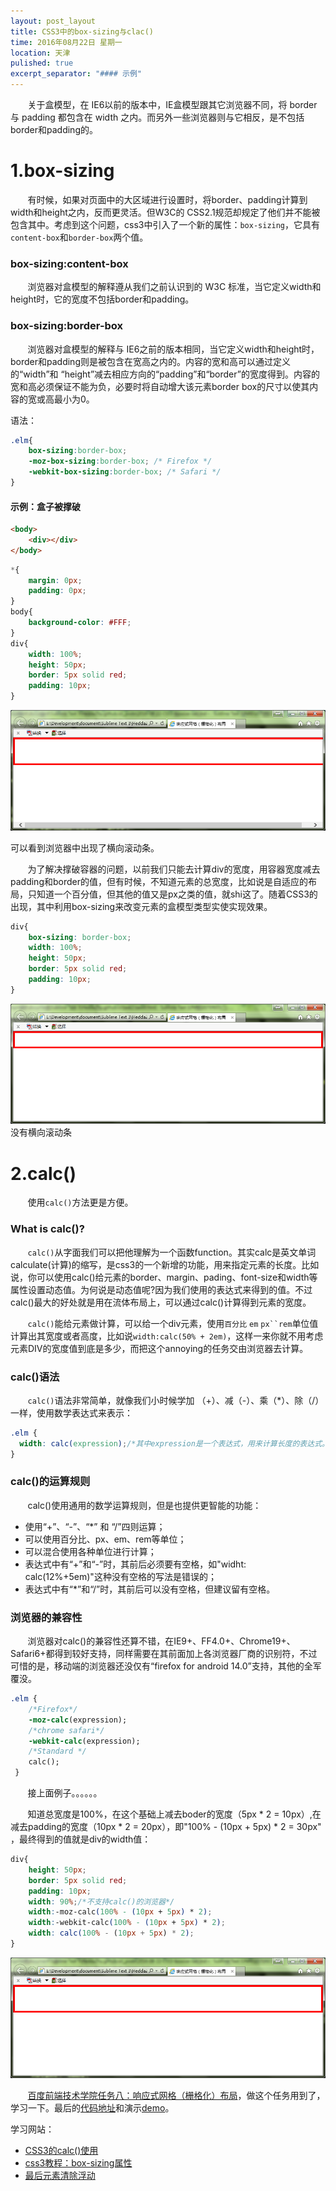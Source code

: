 ```yaml
---
layout: post_layout
title: CSS3中的box-sizing与clac()
time: 2016年08月22日 星期一
location: 天津
pulished: true
excerpt_separator: "#### 示例"
---
```

&#160; &#160; &#160; &#160;关于盒模型，在 IE6以前的版本中，IE盒模型跟其它浏览器不同，将 border 与 padding 都包含在 width 之内。而另外一些浏览器则与它相反，是不包括border和padding的。

# 1.box-sizing

&#160; &#160; &#160; &#160;有时候，如果对页面中的大区域进行设置时，将border、padding计算到width和height之内，反而更灵活。但W3C的 CSS2.1规范却规定了他们并不能被包含其中。考虑到这个问题，css3中引入了一个新的属性：`box-sizing`，它具有`content-box`和`border-box`两个值。

### box-sizing:content-box

&#160; &#160; &#160; &#160;浏览器对盒模型的解释遵从我们之前认识到的 W3C 标准，当它定义width和height时，它的宽度不包括border和padding。

### box-sizing:border-box

&#160; &#160; &#160; &#160;浏览器对盒模型的解释与 IE6之前的版本相同，当它定义width和height时，border和padding则是被包含在宽高之内的。内容的宽和高可以通过定义的“width”和 “height”减去相应方向的“padding”和“border”的宽度得到。内容的宽和高必须保证不能为负，必要时将自动增大该元素border box的尺寸以使其内容的宽或高最小为0。

语法：

```css
.elm{
	box-sizing:border-box;
	-moz-box-sizing:border-box; /* Firefox */
	-webkit-box-sizing:border-box; /* Safari */
}
```

#### 示例：盒子被撑破

```html
<body>
	<div></div>
</body>
```
```css
*{
	margin: 0px;
	padding: 0px;
}
body{
	background-color: #FFF;
}
div{
	width: 100%;
	height: 50px;
	border: 5px solid red;
	padding: 10px;
}
```
<img src="/assets/img/CSS3/boxsizing_0.png" alt="效果图">

可以看到浏览器中出现了横向滚动条。

&#160; &#160; &#160; &#160;为了解决撑破容器的问题，以前我们只能去计算div的宽度，用容器宽度减去padding和border的值，但有时候，不知道元素的总宽度，比如说是自适应的布局，只知道一个百分值，但其他的值又是px之类的值，就shi这了。随着CSS3的出现，其中利用box-sizing来改变元素的盒模型类型实使实现效果。


```css
div{
	box-sizing: border-box;
	width: 100%;
	height: 50px;
	border: 5px solid red;
	padding: 10px;
}
```
<img src="/assets/img/CSS3/boxsizing_1.png" alt="效果图">
没有横向滚动条

# 2.calc()

&#160; &#160; &#160; &#160;使用`calc()`方法更是方便。

### What is calc()?

&#160; &#160; &#160; &#160;`calc()`从字面我们可以把他理解为一个函数function。其实calc是英文单词calculate(计算)的缩写，是css3的一个新增的功能，用来指定元素的长度。比如说，你可以使用calc()给元素的border、margin、pading、font-size和width等属性设置动态值。为何说是动态值呢?因为我们使用的表达式来得到的值。不过calc()最大的好处就是用在流体布局上，可以通过calc()计算得到元素的宽度。


&#160; &#160; &#160; &#160;`calc()`能给元素做计算，可以给一个div元素，使用`百分比` `em` `px``rem`单位值计算出其宽度或者高度，比如说`width:calc(50% + 2em)`，这样一来你就不用考虑元素DIV的宽度值到底是多少，而把这个annoying的任务交由浏览器去计算。

### calc()语法

&#160; &#160; &#160; &#160;`calc()`语法非常简单，就像我们小时候学加 （+）、减（-）、乘（*）、除（/）一样，使用数学表达式来表示：

```css
.elm {
  width: calc(expression);/*其中expression是一个表达式，用来计算长度的表达式。*/
}
```

### calc()的运算规则

&#160; &#160; &#160; &#160;calc()使用通用的数学运算规则，但是也提供更智能的功能：

+ 使用“+”、“-”、“*” 和 “/”四则运算；
+ 可以使用百分比、px、em、rem等单位；
+ 可以混合使用各种单位进行计算；
+ 表达式中有“+”和“-”时，其前后必须要有空格，如"widht: calc(12%+5em)"这种没有空格的写法是错误的；
+ 表达式中有“*”和“/”时，其前后可以没有空格，但建议留有空格。

### 浏览器的兼容性

&#160; &#160; &#160; &#160;浏览器对calc()的兼容性还算不错，在IE9+、FF4.0+、Chrome19+、Safari6+都得到较好支持，同样需要在其前面加上各浏览器厂商的识别符，不过可惜的是，移动端的浏览器还没仅有“firefox for android 14.0”支持，其他的全军覆没。

```css
.elm {
	/*Firefox*/
	-moz-calc(expression);
	/*chrome safari*/
	-webkit-calc(expression);
	/*Standard */
	calc();
 }
 ```
 



&#160; &#160; &#160; &#160;接上面例子。。。。。。

&#160; &#160; &#160; &#160;知道总宽度是100%，在这个基础上减去boder的宽度（5px * 2 = 10px）,在减去padding的宽度（10px * 2 = 20px），即"100% - (10px + 5px) * 2 = 30px" ，最终得到的值就是div的width值：

```css
div{
	height: 50px;
	border: 5px solid red;
	padding: 10px;
	width: 90%;/*不支持calc()的浏览器*/
	width:-moz-calc(100% - (10px + 5px) * 2);
	width:-webkit-calc(100% - (10px + 5px) * 2);
	width: calc(100% - (10px + 5px) * 2);
}
```

<img src="/assets/img/CSS3/boxsizing_2.png" alt="效果图">


&#160; &#160; &#160; &#160;[百度前端技术学院任务八：响应式网格（栅格化）布局](http://ife.baidu.com/task/detail?taskId=8)，做这个任务用到了，学习一下。最后的[代码地址](https://github.com/HeddaZhu/HeddaZhu.github.io/tree/master/task1/task8.html)和演示[demo](https://heddazhu.github.io/task1/task8.html)。

学习网站：

+ [CSS3的calc()使用](http://www.w3cplus.com/css3/how-to-use-css3-calc-function.html)
+ [css3教程：box-sizing属性](http://www.rainleaves.com/html/1740.html)
+ [最后元素清除浮动](https://css-tricks.com/snippets/css/clear-fix/)
